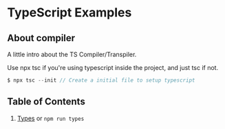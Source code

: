 # TypeScript Examples

## About compiler

A little intro about the TS Compiler/Transpiler.

Use npx tsc if you're using typescript inside the project, and just tsc if not.

```javascript
$ npx tsc --init // Create a initial file to setup typescript
```

## Table of Contents

1. [Types](./src/types.ts) or ``npm run types``
